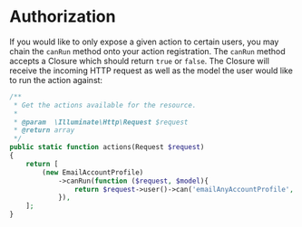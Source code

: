 # Authorization

If you would like to only expose a given action to certain users, you may chain the `canRun` method onto your action registration. The `canRun` method accepts a Closure which should return `true` or `false`. The Closure will receive the incoming HTTP request as well as the model the user would like to run the action against:

```php
/**
 * Get the actions available for the resource.
 *
 * @param  \Illuminate\Http\Request $request
 * @return array
 */
public static function actions(Request $request)
{
    return [
        (new EmailAccountProfile)
        	->canRun(function ($request, $model){
        		return $request->user()->can('emailAnyAccountProfile', $model);
        	}),
    ];
}
```